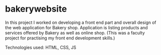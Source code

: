 ﻿# bakerywebsite

In this project I worked on developing a front end part and overall design of the web application for Bakery shop. Application is listing products and services offered by Bakery as well as online shop. (This was a faculty project for practising my front end development skills.)

Technologies used: HTML, CSS, JS
